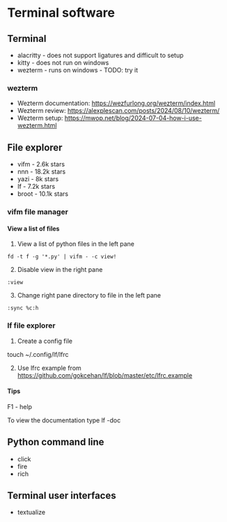 # Terminal software

## Terminal

* alacritty - does not support ligatures and difficult to setup
* kitty - does not run on windows
* wezterm - runs on windows - TODO: try it

### wezterm

* Wezterm documentation: https://wezfurlong.org/wezterm/index.html
* Wezterm review: https://alexplescan.com/posts/2024/08/10/wezterm/
* Wezterm setup: https://mwop.net/blog/2024-07-04-how-i-use-wezterm.html

## File explorer

* vifm - 2.6k stars
* nnn - 18.2k stars
* yazi - 8k stars
* lf - 7.2k stars
* broot - 10.1k stars

### vifm file manager

#### View a list of files

1. View a list of python files in the left pane

```
fd -t f -g '*.py' | vifm - -c view!
```

2. Disable view in the right pane

```
:view
```

3. Change right pane directory to file in the left pane

```
:sync %c:h
```

### lf file explorer

1. Create a config file

touch ~/.config/lf/lfrc

2. Use lfrc example from https://github.com/gokcehan/lf/blob/master/etc/lfrc.example

#### Tips

F1 - help

To view the documentation type lf -doc

## Python command line

* click
* fire
* rich

## Terminal user interfaces

* textualize
